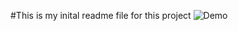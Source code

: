 #This is my inital readme file for this project
![Demo](https://user-images.githubusercontent.com/75502264/122816187-4384dd00-d28b-11eb-93ff-d6d3deb0e6ff.gif)
